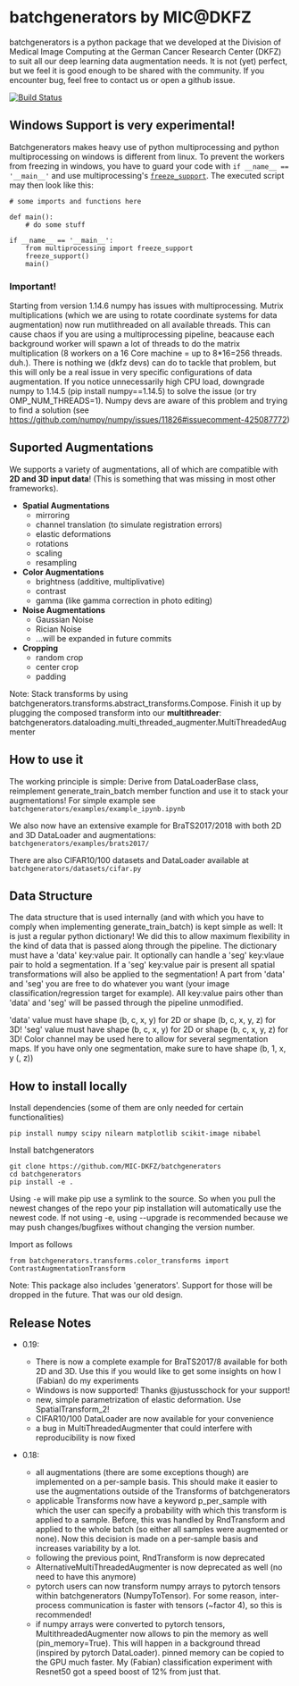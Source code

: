 # batchgenerators by MIC@DKFZ
batchgenerators is a python package that we developed at the Division of Medical Image Computing at the German Cancer
Research Center (DKFZ) to suit all our deep learning data augmentation needs.
It is not (yet) perfect, but we feel it is good enough to be shared with the community. If you encounter bug, feel free
to contact us or open a github issue.

[![Build Status](https://travis-ci.org/MIC-DKFZ/batchgenerators.svg?branch=master)](https://travis-ci.org/MIC-DKFZ/batchgenerators)

## Windows Support is very experimental!
Batchgenerators makes heavy use of python multiprocessing and python multiprocessing on windows is different from linux. 
To prevent the workers from freezing in windows, you have to guard your code with `if __name__ == '__main__'` and use multiprocessing's [`freeze_support`](https://docs.python.org/3/library/multiprocessing.html#multiprocessing.freeze_support). The executed script may then look like this:

```
# some imports and functions here

def main():
    # do some stuff

if __name__ == '__main__':
    from multiprocessing import freeze_support
    freeze_support()
    main()
```

### Important!
Starting from version 1.14.6 numpy has issues with multiprocessing. Mutrix multiplications (which we are using 
to rotate coordinate systems for data augmentation) now run mutlithreaded on all available threads. 
This can cause chaos if you are using a multiprocessing pipeline, beacause each background worker will spawn a lot of 
threads to do the matrix multiplication (8 workers on a 16 Core machine = up to 8*16=256 threads. duh.). There is nothing we (dkfz devs) can do to 
tackle that problem, but this will only be a real issue in very specific configurations of data augmentation. If you 
notice unnecessarily high CPU load, downgrade numpy to 1.14.5 (pip install numpy==1.14.5) to solve the issue (or try OMP_NUM_THREADS=1). 
Numpy devs are aware of this problem and trying to find a solution (see https://github.com/numpy/numpy/issues/11826#issuecomment-425087772)

## Suported Augmentations
We supports a variety of augmentations, all of which are compatible with **2D and 3D input data**! (This is something
that was missing in most other frameworks).

* **Spatial Augmentations**
  * mirroring
  * channel translation (to simulate registration errors)
  * elastic deformations
  * rotations
  * scaling
  * resampling
* **Color Augmentations**
  * brightness (additive, multiplivative)
  * contrast
  * gamma (like gamma correction in photo editing)
* **Noise Augmentations**
  * Gaussian Noise
  * Rician Noise
  * ...will be expanded in future commits
* **Cropping**
  * random crop
  * center crop
  * padding

Note: Stack transforms by using batchgenerators.transforms.abstract_transforms.Compose. Finish it up by plugging the
composed transform into our **multithreader**: batchgenerators.dataloading.multi_threaded_augmenter.MultiThreadedAugmenter


## How to use it

The working principle is simple: Derive from DataLoaderBase class, reimplement generate_train_batch member function and
use it to stack your augmentations!
For simple example see `batchgenerators/examples/example_ipynb.ipynb`

We also now have an extensive example for BraTS2017/2018 with both 2D and 3D DataLoader and augmentations: 
`batchgenerators/examples/brats2017/`

There are also CIFAR10/100 datasets and DataLoader available at `batchgenerators/datasets/cifar.py`

## Data Structure

The data structure that is used internally (and with which you have to comply when implementing generate_train_batch)
is kept simple as well: It is just a regular python dictionary! We did this to allow maximum flexibility in the kind of
data that is passed along through the pipeline. The dictionary must have a 'data' key:value pair. It optionally can
handle a 'seg' key:vlaue pair to hold a segmentation. If a 'seg' key:value pair is present all spatial transformations
will also be applied to the segmentation! A part from 'data' and 'seg' you are free to do whatever you want (your image
classification/regression target for example). All key:value pairs other than 'data' and 'seg' will be passed through the
pipeline unmodified.

'data' value must have shape (b, c, x, y) for 2D or shape (b, c, x, y, z) for 3D!
'seg' value must have shape (b, c, x, y) for 2D or shape (b, c, x, y, z) for 3D! Color channel may be used here to
allow for several segmentation maps. If you have only one segmentation, make sure to have shape (b, 1, x, y (, z))

## How to install locally

Install dependencies (some of them are only needed for certain functionalities)
```
pip install numpy scipy nilearn matplotlib scikit-image nibabel
```

Install batchgenerators
```
git clone https://github.com/MIC-DKFZ/batchgenerators
cd batchgenerators
pip install -e .
```

Using `-e` will make pip use a symlink to the source. So when you pull the newest changes of the repo your pip
installation will automatically use the newest code. If not using -e, using --upgrade is recommended because we may push
changes/bugfixes without changing the version number.

Import as follows
```
from batchgenerators.transforms.color_transforms import ContrastAugmentationTransform
```

Note: This package also includes 'generators'. Support for those will be dropped in the future. That was our old design.

## Release Notes


- 0.19:
   - There is now a complete example for BraTS2017/8 available for both 2D and 3D. Use this if you would like to get 
   some insights on how I (Fabian) do my experiments
   - Windows is now supported! Thanks @justusschock for your support!
   - new, simple parametrization of elastic deformation. Use SpatialTransform_2!
   - CIFAR10/100 DataLoader are now available for your convenience
   - a bug in MultiThreadedAugmenter that could interfere with reproducibility is now fixed

- 0.18:
    - all augmentations (there are some exceptions though) are implemented on a per-sample basis. This should make it 
    easier to use the augmentations outside of the Transforms of batchgenerators 
    - applicable Transforms now have a keyword p_per_sample with which the user can specify a probability with which this
     transform is applied to a sample. Before, this was handled by RndTransform and applied to the whole batch (so 
     either all samples were augmented or none). Now this decision is made on a per-sample basis and increases 
     variability by a lot.
    - following the previous point, RndTransform is now deprecated
    - AlternativeMultiThreadedAugmenter is now deprecated as well (no need to have this anymore)
    - pytorch users can now transform numpy arrays to pytorch tensors within batchgenerators (NumpyToTensor). For some 
    reason, inter-process communication is faster with tensors (~factor 4), so this is recommended!
    - if numpy arrays were converted to pytorch tensors, MultithreadedAugmenter now allows to pin the memory as well 
    (pin_memory=True). This will happen in a background thread (inspired by pytorch DataLoader). pinned memory can be 
    copied to the GPU much faster. My (Fabian) classification experiment with Resnet50 got a speed boost of 12% from just 
    that.
